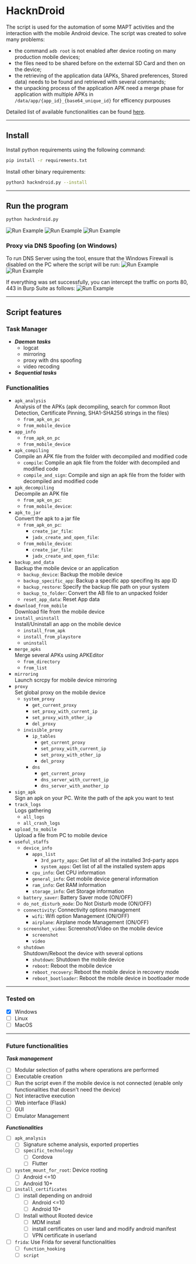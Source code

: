 # HacknDroid
The script is used for the automation of some MAPT activities and the interaction with the mobile Android device. The script was created to solve many problems:
- the command `adb root` is not enabled after device rooting on many production mobile devices;
- the files need to be shared before on the external SD Card and then on the device;
- the retrieving of the application data (APKs, Shared preferences, Stored data) needs to be found and retrieved with several commands;
- the unpacking process of the application APK need a merge phase for application with multiple APKs in `/data/app/{app_id}_{base64_unique_id}` for efficency purpouses

Detailed list of available functionalities can be found [here](#script-features).

---

## Install
Install python requirements using the following command:
```bash
pip install -r requirements.txt
```
Install other binary requirements:
```bash
python3 hackndroid.py --install
```

---

## Run the program
```bash
python hackndroid.py
```
![Run Example](.img/run_example_0.png)
![Run Example](.img/run_example_1.png)
![Run Example](.img/run_example_2.png)

### Proxy via DNS Spoofing (on Windows)
To run DNS Server using the tool, ensure that the Windows Firewall is disabled on the PC where the script will be run:
![Run Example](.img/disable_windows_firewall_0.png)
![Run Example](.img/disable_windows_firewall_1.png)

If everything was set successfully, you can intercept the traffic on ports 80, 443 in Burp Suite as follows:
![Run Example](.img/dns_proxy_intercept.png)

---

## Script features
### Task Manager
- ***Daemon tasks***
  - logcat
  - mirroring
  - proxy with dns spoofing
  - video recoding
- ***Sequential tasks***

### Functionalities
- `apk_analysis`<br>Analysis of the APKs (apk decompiling, search for common Root Detection, Certificate Pinning, SHA1-SHA256 strings in the files)
  - `from_apk_on_pc`
  - `from_mobile_device`
- `app_info`
  - `from_apk_on_pc`
  - `from_mobile_device`
- `apk_compiling`<br>Compile an APK file from the folder with decompiled and modified code
  - `compile`: Compile an apk file from the folder with decompiled and modified code
  - `compile_and_sign`: Compile and sign an apk file from the folder with decompiled and modified code
- `apk_decompiling`<br>Decompile an APK file
  - `from_apk_on_pc`: 
  - `from_mobile_device`: 
- `apk_to_jar`<br>Convert the apk to a jar file
  - `from_apk_on_pc`: 
    - `create_jar_file`: 
    - `jadx_create_and_open_file`: 
  - `from_mobile_device`: 
    - `create_jar_file`: 
    - `jadx_create_and_open_file`: 
- `backup_and_data`<br>Backup the mobile device or an application
  - `backup_device`: Backup the mobile device
  - `backup_specific_app`: Backup a specific app specifing its app ID
  - `backup_restore`: Specify the backup file path on your system
  - `backup_to_folder`: Convert the AB file to an unpacked folder
  - `reset_app_data`: Reset App data
- `download_from_mobile`<br>Download file from the mobile device
- `install_uninstall`<br>Install/Uninstall an app on the mobile device
  - `install_from_apk`
  - `install_from_playstore`
  - `uninstall`
- `merge_apks`<br>Merge several APKs using APKEditor
  - `from_directory`
  - `from_list`
- `mirroring`<br>Launch scrcpy for mobile device mirroring
- `proxy`<br>Set global proxy on the mobile device
  - `system_proxy`
    - `get_current_proxy`
    - `set_proxy_with_current_ip`
    - `set_proxy_with_other_ip`
    - `del_proxy`
  - `invisible_proxy`
    - `ip_tables`
      - `get_current_proxy`
      - `set_proxy_with_current_ip`
      - `set_proxy_with_other_ip`
      - `del_proxy`
    - `dns`
      - `get_current_proxy`
      - `dns_server_with_current_ip`
      - `dns_server_with_another_ip`
- `sign_apk`<br>Sign an apk on your PC. Write the path of the apk you want to test
- `track_logs`<br>Logs gathering
  - `all_logs`
  - `all_crash_logs`
- `upload_to_mobile`<br>Upload a file from PC to mobile device
- `useful_staffs`
  - `device_info`
    - `apps_list`
      - `3rd_party_apps`: Get list of all the installed 3rd-party apps
      - `system_apps`: Get list of all the installed system apps
    - `cpu_info`: Get CPU information
    - `general_info`: Get mobile device general information
    - `ram_info`: Get RAM information
    - `storage_info`: Get Storage information
  - `battery_saver`: Battery Saver mode (ON/OFF)
  - `do_not_disturb_mode`: Do Not Disturb mode (ON/OFF)
  - `connectivity`: Connectivity options management
    - `wifi`: Wifi option Management (ON/OFF)
    - `airplane`: Airplane mode Management (ON/OFF)
  - `screenshot_video`: Screenshot/Video on the mobile device
    - `screenshot`
    - `video`
  - `shutdown`<br>Shutdown/Reboot the device with several options
    - `shutdown`: Shutdown the mobile device
    - `reboot`: Reboot the mobile device
    - `reboot_recovery`: Reboot the mobile device in recovery mode
    - `reboot_bootloader`: Reboot the mobile device in bootloader mode

---

### Tested on
- [x] Windows
- [ ] Linux
- [ ] MacOS

---

### Future functionalities
***Task management***
- [ ] Modular selection of paths where operations are performed
- [ ] Executable creation
- [ ] Run the script even if the mobile device is not connected (enable only functionalities that doesn't need the device)
- [ ] Not interactive execution
- [ ] Web interface (Flask)
- [ ] GUI
- [ ] Emulator Management

***Functionalities***
- [ ] `apk_analysis`
  - [ ] Signature scheme analysis, exported properties
  - [ ] `specific_technology`
    - [ ] Cordova
    - [ ] Flutter
- [ ] `system_mount_for_root`: Device rooting
  - [ ] Android <=10
  - [ ] Android 10+
- [ ] `install_certificates`
    - [ ] install depending on android
      - [ ] Android <=10
      - [ ] Android 10+
    - [ ] Install without Rooted device
      - [ ] MDM install 
      - [ ] install certificates on user land and modify android manifest
      - [ ] VPN certificate in userland
- [ ] `frida`: Use Frida for several functionalities
  - [ ] `function_hooking`
  - [ ] `script`